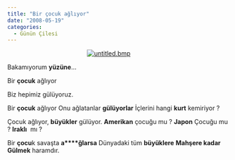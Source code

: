 ```yaml
---
title: "Bir çocuk ağlıyor"
date: "2008-05-19"
categories: 
  - Günün Çilesi
---
```


                                              [![untitled.bmp](/uploads/2008/05/untitled.bmp)](/uploads/2008/05/untitled.bmp "untitled.bmp") 

Bakamıyorum **yüzüne**…

Bir **çocuk** ağlıyor

Biz hepimiz gülüyoruz.

Bir **çocuk** ağlıyor Onu ağlatanlar **gülüyorlar** İçlerini hangi **kurt** kemiriyor ?

Çocuk ağlıyor, **büyükler** gülüyor. **Amerikan** çocuğu mu ? **Japon** Çocuğu mu ? **Iraklı**  mı ?

Bir **çocu**k savaşta **a****ğlarsa** Dünyadaki tüm **büyüklere** **Mahşere kadar** **Gülmek** haramdır.
